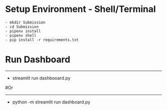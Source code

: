 # Setup Environment - Shell/Terminal
```
- mkdir Submission
- cd Submission
- pipenv install
- pipenv shell
- pip install -r requirements.txt
```
# Run Dashboard
---
- streamlit run dashbooard.py

#Or

---
- python -m streamlit run dashboard.py
